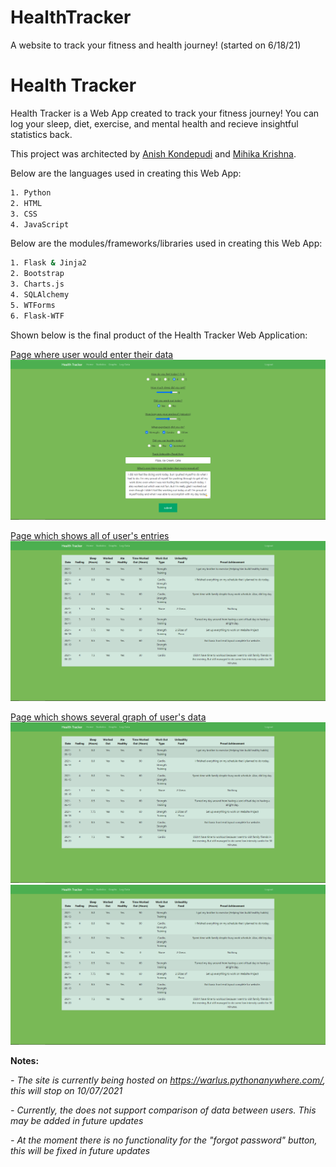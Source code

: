 # HealthTracker
A website to track your fitness and health journey!
(started on 6/18/21)

# Health Tracker

Health Tracker is a Web App created to track your fitness journey! You can log your sleep, diet, exercise, and mental health and recieve insightful statistics back.

This project was architected by [Anish Kondepudi](https://github.com/anish-kondepudi) and [Mihika Krishna](https://https://github.com/kombuchan).

Below are the languages used in creating this Web App:

```bash
1. Python
2. HTML
3. CSS
4. JavaScript
```

Below are the modules/frameworks/libraries used in creating this Web App:
```bash
1. Flask & Jinja2
2. Bootstrap
3. Charts.js
4. SQLAlchemy
5. WTForms
6. Flask-WTF
```

Shown below is the final product of the Health Tracker Web Application:

<u>Page where user would enter their data</u>
![Image](README_metadata/logdata.png)

<u>Page which shows all of user's entries</u>
![Image](README_metadata/stats.png)

<u>Page which shows several graph of user's data</u>
![Image](README_metadata/stats.png)
![Image](README_metadata/stats.png)

**Notes:**

_- The site is currently being hosted on https://warlus.pythonanywhere.com/, this will stop on 10/07/2021_

_- Currently, the does not support comparison of data between users. This may be added in future updates_

_- At the moment there is no functionality for the "forgot password" button, this will be fixed in future updates_

